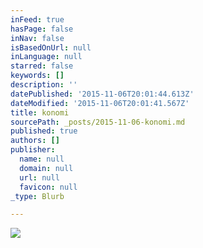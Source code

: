 ```yaml
---
inFeed: true
hasPage: false
inNav: false
isBasedOnUrl: null
inLanguage: null
starred: false
keywords: []
description: ''
datePublished: '2015-11-06T20:01:44.613Z'
dateModified: '2015-11-06T20:01:41.567Z'
title: konomi
sourcePath: _posts/2015-11-06-konomi.md
published: true
authors: []
publisher:
  name: null
  domain: null
  url: null
  favicon: null
_type: Blurb

---
```

![](https://the-grid-user-content.s3-us-west-2.amazonaws.com/5628ee11-077f-45f0-8e46-d0260c224613.jpg)